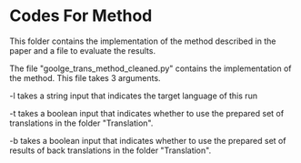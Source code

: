 # Codes For Method
This folder contains the implementation of the method described in the paper and a file to evaluate the results.

The file "goolge_trans_method_cleaned.py" contains the implementation of the method.
This file takes 3 arguments.

-l takes a string input that indicates the target language of this run

-t takes a boolean input that indicates whether to use the prepared set of translations in the folder "Translation".

-b takes a boolean input that indicates whether to use the prepared set of results of back translations in the folder "Translation".



